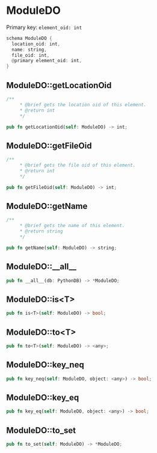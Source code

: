 # ModuleDO

Primary key: `element_oid: int`

```rust
schema ModuleDO {
  location_oid: int,
  name: string,
  file_oid: int,
  @primary element_oid: int,
}
```
## ModuleDO::getLocationOid

```rust
/**
     * @brief gets the location oid of this element.
     * @return int
     */
```
```rust
pub fn getLocationOid(self: ModuleDO) -> int;
```
## ModuleDO::getFileOid

```rust
/**
     * @brief gets the file oid of this element.
     * @return int
     */
```
```rust
pub fn getFileOid(self: ModuleDO) -> int;
```
## ModuleDO::getName

```rust
/**
     * @brief gets the name of this element.
     * @return string
     */
```
```rust
pub fn getName(self: ModuleDO) -> string;
```
## ModuleDO::\_\_all\_\_

```rust
pub fn __all__(db: PythonDB) -> *ModuleDO;
```
## ModuleDO::is\<T\>

```rust
pub fn is<T>(self: ModuleDO) -> bool;
```
## ModuleDO::to\<T\>

```rust
pub fn to<T>(self: ModuleDO) -> <any>;
```
## ModuleDO::key\_neq

```rust
pub fn key_neq(self: ModuleDO, object: <any>) -> bool;
```
## ModuleDO::key\_eq

```rust
pub fn key_eq(self: ModuleDO, object: <any>) -> bool;
```
## ModuleDO::to\_set

```rust
pub fn to_set(self: ModuleDO) -> *ModuleDO;
```
